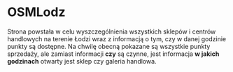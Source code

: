 # OSMLodz

Strona powstała w celu wyszczególnienia wszystkich sklepów i centrów handlowych na terenie Łodzi wraz z informacją o tym, czy w danej godzinie punkty są dostępne.
Na chwilę obecną pokazane są wszystkie punkty sprzedaży, ale zamiast informacji **czy** są czynne, jest informacja **w jakich godzinach** otwarty jest sklep czy galeria handlowa.
